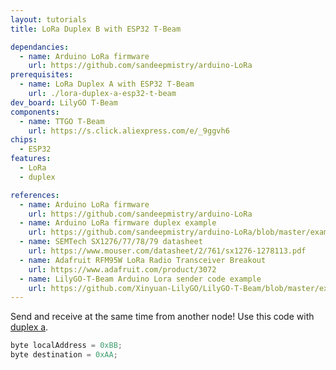 ```yaml
---
layout: tutorials
title: LoRa Duplex B with ESP32 T-Beam

dependancies:
  - name: Arduino LoRa firmware
    url: https://github.com/sandeepmistry/arduino-LoRa
prerequisites:
  - name: LoRa Duplex A with ESP32 T-Beam
    url: ./lora-duplex-a-esp32-t-beam
dev_board: LilyGO T-Beam
components:
  - name: TTGO T-Beam
    url: https://s.click.aliexpress.com/e/_9ggvh6
chips:
  - ESP32
features:
  - LoRa
  - duplex

references:
  - name: Arduino LoRa firmware
    url: https://github.com/sandeepmistry/arduino-LoRa
  - name: Arduino LoRa firmware duplex example
    url: https://github.com/sandeepmistry/arduino-LoRa/blob/master/examples/LoRaDuplex/LoRaDuplex.ino
  - name: SEMTech SX1276/77/78/79 datasheet
    url: https://www.mouser.com/datasheet/2/761/sx1276-1278113.pdf
  - name: Adafruit RFM95W LoRa Radio Transceiver Breakout
    url: https://www.adafruit.com/product/3072
  - name: LilyGO-T-Beam Arduino Lora sender code example
    url: https://github.com/Xinyuan-LilyGO/LilyGO-T-Beam/blob/master/examples/ArduinoLoRa/LoRaSender/LoRaSender.ino
---
```


Send and receive at the same time from another node! Use this code with [duplex a](lora-duplex-a-esp32-t-beam).

```c
byte localAddress = 0xBB;
byte destination = 0xAA;
```
